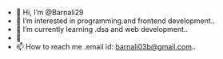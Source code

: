 - 👋 Hi, I’m @Barnali29
- 👀 I’m interested in programming.and frontend development..
- 🌱 I’m currently learning .dsa and web development..
- 💞️ 
- 📫 How to reach me .email id: barnali03b@gmail.com..

<!---
Barnali29/Barnali29 is a ✨ special ✨ repository because its `README.md` (this file) appears on your GitHub profile.
You can click the Preview link to take a look at your changes.
--->
